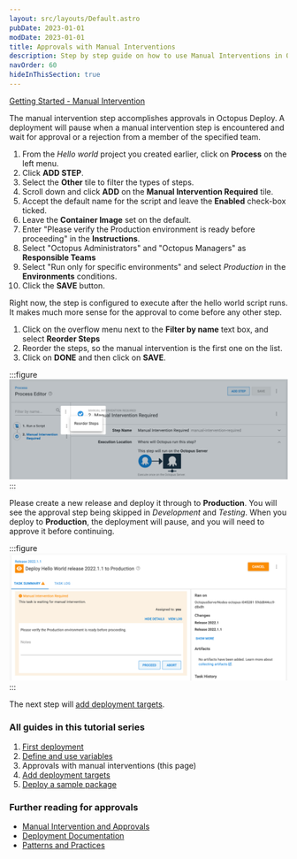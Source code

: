 ```yaml
---
layout: src/layouts/Default.astro
pubDate: 2023-01-01
modDate: 2023-01-01
title: Approvals with Manual Interventions
description: Step by step guide on how to use Manual Interventions in Octopus Deploy for approvals
navOrder: 60
hideInThisSection: true
---
```


[Getting Started - Manual Intervention](https://www.youtube.com/watch?v=ePQjCClGfZQ)

The manual intervention step accomplishes approvals in Octopus Deploy.  A deployment will pause when a manual intervention step is encountered and wait for approval or a rejection from a member of the specified team.

1. From the *Hello world* project you created earlier, click on **Process** on the left menu.
1. Click **ADD STEP**.
1. Select the **Other** tile to filter the types of steps.
1. Scroll down and click **ADD** on the **Manual Intervention Required** tile.
1. Accept the default name for the script and leave the **Enabled** check-box ticked.
1. Leave the **Container Image** set on the default.
1. Enter "Please verify the Production environment is ready before proceeding" in the **Instructions**.
1. Select "Octopus Administrators" and "Octopus Managers" as **Responsible Teams**
1. Select "Run only for specific environments" and select *Production* in the **Environments** conditions.
1. Click the **SAVE** button.

Right now, the step is configured to execute after the hello world script runs.  It makes much more sense for the approval to come before any other step.

1. Click on the overflow menu next to the **Filter by name** text box, and select **Reorder Steps**
1. Reorder the steps, so the manual intervention is the first one on the list.
1. Click on **DONE** and then click on **SAVE**.

:::figure
![Reorder steps](/docs/getting-started/first-deployment/images/img-reordersteps.png)
:::

Please create a new release and deploy it through to **Production**.  You will see the approval step being skipped in *Development* and *Testing*.  When you deploy to **Production**, the deployment will pause, and you will need to approve it before continuing.

:::figure
![Manual intervention is required in production](/docs/getting-started/first-deployment/images/img-manualintervention.png)
:::

The next step will [add deployment targets](/docs/getting-started/first-deployment/add-deployment-targets).

### All guides in this tutorial series

1. [First deployment](/docs/getting-started/first-deployment/index)
2. [Define and use variables](/docs/getting-started/first-deployment/define-and-use-variables)
3. Approvals with manual interventions (this page)
4. [Add deployment targets](/docs/getting-started/first-deployment/add-deployment-targets)
5. [Deploy a sample package](/docs/getting-started/first-deployment/deploy-a-package)

### Further reading for approvals

- [Manual Intervention and Approvals](/docs/projects/built-in-step-templates/manual-intervention-and-approvals)
- [Deployment Documentation](/docs/deployments)
- [Patterns and Practices](/docs/deployments/patterns)
